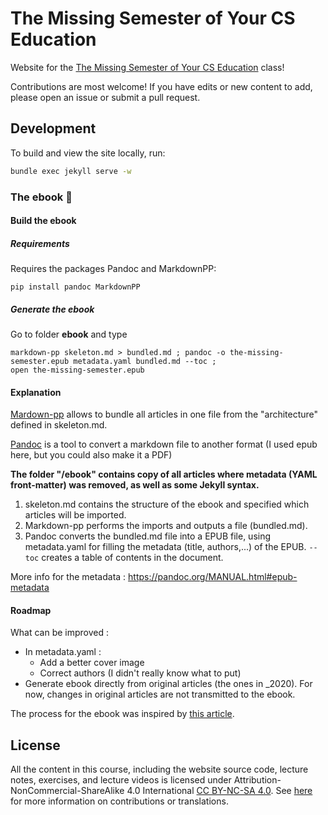 # The Missing Semester of Your CS Education

Website for the [The Missing Semester of Your CS Education](https://missing.csail.mit.edu/) class!

Contributions are most welcome! If you have edits or new content to add, please
open an issue or submit a pull request.

## Development

To build and view the site locally, run:

```bash
bundle exec jekyll serve -w
```


### The ebook 📕
#### Build the ebook
##### Requirements
Requires the packages Pandoc and MarkdownPP:

```
pip install pandoc MarkdownPP
```

##### Generate the ebook
Go to folder **ebook** and type
```
markdown-pp skeleton.md > bundled.md ; pandoc -o the-missing-semester.epub metadata.yaml bundled.md --toc ;
open the-missing-semester.epub
```
#### Explanation

[Mardown-pp](https://github.com/jreese/markdown-pp) allows to bundle all articles in one file from the "architecture" defined in skeleton.md. 

[Pandoc](https://pandoc.org/) is a tool to convert a markdown file to another format (I used epub here, but you could also make it a PDF)

**The folder "/ebook" contains copy of all articles where metadata (YAML front-matter) was removed, as well as some Jekyll syntax.**

1. skeleton.md contains the structure of the ebook and specified which articles will be imported.
2. Markdown-pp performs the imports and outputs a file (bundled.md).
3. Pandoc converts the bundled.md file into a EPUB file, using metadata.yaml for filling the metadata (title, authors,...) of the EPUB. `--toc` creates a table of contents in the document.

More info for the metadata : https://pandoc.org/MANUAL.html#epub-metadata


#### Roadmap
What can be improved : 
- In metadata.yaml : 
    - Add a better cover image
    - Correct authors (I didn't really know what to put)
- Generate ebook directly from original articles (the ones in _2020). For now, changes in original articles are not transmitted to the ebook.

The process for the ebook was inspired by [this article](https://medium.com/@davidgrophland/making-an-ebook-from-markdown-to-kindle-cf224326b1a2).
## License

All the content in this course, including the website source code, lecture notes, exercises, and lecture videos is licensed under Attribution-NonCommercial-ShareAlike 4.0 International [CC BY-NC-SA 4.0](https://creativecommons.org/licenses/by-nc-sa/4.0/). See [here](https://missing.csail.mit.edu/license) for more information on contributions or translations.

